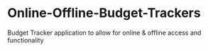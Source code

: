 # Online-Offline-Budget-Trackers
Budget Tracker application to allow for online &amp; offline access and functionality
